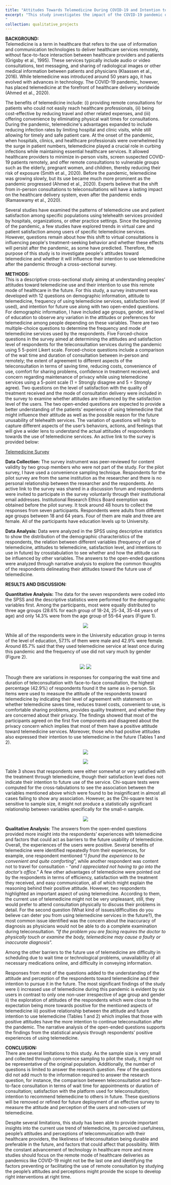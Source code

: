 ```yaml
---
title: "Attitudes Towards Telemedicine During COVID-19 and Intention to Use after the Pandemic: A Cross-Sectional Pilot Study"
excerpt: "This study investigates the impact of the COVID-19 pandemic on telemedicine use, patient satisfaction, and future intention to use. A cross-sectional survey was conducted to understand attitudes toward telemedicine, its usage frequency, satisfaction levels, and intentions for future use. Results showed that 85.7% of respondents used telemedicine during the pandemic, with most finding it convenient and time-saving. However, concerns about the quality of care were noted by 50% of participants. Despite this, nearly 90% reported satisfaction with telemedicine services, and many indicated they would continue using it in the future. The study highlights the potential for telemedicine to remain a key healthcare delivery method post-pandemic.<br/>
"
collection: qualitative_projects
---
```

<b>BACKGROUND:</b>  
Telemedicine is a term in healthcare that refers to the use of information and communication technologies to deliver healthcare services remotely, without face-to-face interaction between healthcare providers and patients (Grigsby et al., 1995). These services typically include audio or video consultations, text messaging, and sharing of radiological images or other medical information between patients and physicians (Klaassen et al., 2016). While telemedicine was introduced around 50 years ago, it has evolved with advances in technology. The COVID-19 pandemic, however, has placed telemedicine at the forefront of healthcare delivery worldwide (Ahmed et al., 2020).

The benefits of telemedicine include: (i) providing remote consultations for patients who could not easily reach healthcare professionals, (ii) being cost-effective by reducing travel and other related expenses, and (iii) offering convenience by eliminating physical wait times for consultations. During the pandemic, telemedicine's advantages expanded to include reducing infection rates by limiting hospital and clinic visits, while still allowing for timely and safe patient care. At the onset of the pandemic, when hospitals, clinics, and healthcare professionals were overwhelmed by the surge in patient numbers, telemedicine played a crucial role in curbing infections while maintaining essential healthcare services. It allowed healthcare providers to minimize in-person visits, screen suspected COVID-19 patients remotely, and offer remote consultations to vulnerable groups such as the elderly, pregnant women, and children, thereby reducing their risk of exposure (Smith et al., 2020). Before the pandemic, telemedicine was growing slowly, but its use became much more prominent as the pandemic progressed (Ahmed et al., 2020). Experts believe that the shift from in-person consultations to teleconsultations will have a lasting impact on the healthcare delivery system, even after the pandemic ends (Ramaswamy et al., 2020).

Several studies have examined the patterns of telemedicine use and patient satisfaction among specific populations using telehealth services provided by hospitals, organizations, or other practice settings. Since the beginning of the pandemic, a few studies have explored trends in virtual care and patient satisfaction among users of specific telemedicine services. However, questions remain about how this shift to virtual consultations is influencing people's treatment-seeking behavior and whether these effects will persist after the pandemic, as some have predicted. Therefore, the purpose of this study is to investigate people's attitudes toward telemedicine and whether it will influence their intention to use telemedicine after the pandemic through a cross-sectional survey.

<b>METHODS:</b>  
This is a descriptive cross-sectional study aiming at understanding peoples’ attitudes toward telemedicine use and their intention to use this remote mode of healthcare in the future. For this study, a survey instrument was developed with 12 questions on demographic information, attitude to telemedicine, frequency of using telemedicine services, satisfaction level (if used), and intention for future use along with two open-ended questions. For demographic information, I have included age groups, gender, and level of education to observe any variation in the attitudes or preferences for telemedicine among people depending on these variables. There are two multiple-choice questions to determine the frequency and mode of telemedicine services used by the respondents. Five Forced-choice questions in the survey aimed at determining the attitudes and satisfaction level of respondents for the teleconsultation services during the pandemic using 5 5-point Likert scale. Forced-choice questions include a comparison of the wait time and duration of consultation between in-person and remotely; the extent of agreement to different aspects of the teleconsultation in terms of saving time, reducing costs, convenience of use, comfort for sharing problems, confidence in treatment received, and concern regarding maintenance of privacy while using telemedicine services using a 5-point scale (1 = Strongly disagree and 5 = Strongly agree). Two questions on the level of satisfaction with the quality of treatment received and the mode of consultation delivery were included in the survey to examine whether attitudes are influenced by the satisfaction level of the users. The two open-ended questions are expected to provide a better understanding of the patients’ experience of using telemedicine that might influence their attitude as well as the possible reason for the future unusability of telehealth services. The variation of questions will help to capture different aspects of the user’s behaviors, actions, and feelings that will give a wider lens to understand the actual attitudes of respondents towards the use of telemedicine services. An active link to the survey is provided below:</br> 

[Telemedicine Survey](https://forms.office.com/Pages/ResponsePage.aspx?id=qDcKhoEsUkmO0JkqxR4r33NIkqZPY5xFjCRuAdC29DxURElaVTlXV0xMSDJMMTMwSTFHMklMR1ZCUS4u)

<b>Data Collection:</b> The survey instrument was peer-reviewed for content validity by two group members who were not part of the study. For the pilot survey, I have used a convenience sampling technique. Respondents for the pilot survey are from the same institution as the researcher and there is no personal relationship between the researcher and the respondents. An active link to the survey was shared in a discussion forum and respondents were invited to participate in the survey voluntarily through their institutional email addresses. Institutional Research Ethics Board exemption was obtained before the pilot survey. It took around 48 hours to collect the responses from seven participants. Respondents were adults from different age groups between 18 and 64 years. Four of them are male and three are female. All of the participants have education levels up to University.

<b>Data Analysis:</b> Data were analyzed in the SPSS using descriptive statistics to show the distribution of the demographic characteristics of the respondents, the relation between different variables (frequency of use of telemedicine, attitudes to telemedicine, satisfaction level, and intentions to use in future) by crosstabulation to see whether and how the attitude can be influenced by other variables. The answers to the open-ended questions were analyzed through narrative analysis to explore the common thoughts of the respondents delineating their attitudes toward the future use of telemedicine.

<b>RESULTS AND DISCUSSION:</b>  

<b>Quantitative Analysis:</b> The data for the seven respondents were coded into the SPSS and the descriptive statistics were performed for the demographic variables first. Among the participants, most were equally distributed to three age groups (28.6% for each group of 18-24, 25-34, 35-44 years of age) and only 14.3% were from the age group of 55-64 years (Figure 1). <br/>

<p align="center">
  <img src="https://github.com/user-attachments/assets/b02eb7f8-fe81-44dd-9234-94994d73a8c7" />
</p>

While all of the respondents were in the University education group in terms of the level of education, 57.1% of them were male and 42.9% were female. Around 85.7% said that they used telemedicine service at least once during this pandemic and the frequency of use did not vary much by gender (Figure 2). <br/>

<p align="center">
  <img src="https://github.com/user-attachments/assets/80579c15-285a-4039-8284-228cc137ac7a/>
</p>

Among the platforms used for receiving telemedicine care, the most common was the telephone (57.14%) followed by video conferencing through Zoom or Google Meet)(Figure 3). <br/>

<p align="center">
  <img src="https://github.com/user-attachments/assets/a33133c0-fdca-497b-ace9-8d0ffec32d5d"/>
</p>

Though there are variations in responses for comparing the wait time and duration of teleconsultation with face-to-face consultation, the highest percentage (42.9%) of respondents found it the same as in-person. Six items were used to measure the attitude of the respondents toward telemedicine by indicating their level of agreement with statements on whether telemedicine saves time, reduces travel costs, convenient to use, is comfortable sharing problems, provides quality treatment, and whether they are concerned about their privacy. The findings showed that most of the participants agreed on the first five components and disagreed about the privacy concern which implies that most of them have a positive attitude toward telemedicine services. Moreover, those who had positive attitudes also expressed their intention to use telemedicine in the future (Tables 1 and 2). <br/>

<p align="center">
  <img src="https://github.com/user-attachments/assets/9541a3cb-88af-4663-847a-c93fc0fc9253"/>
</p>

<p align="center">
  <img src="https://github.com/user-attachments/assets/32f2b47b-7177-4949-b26d-e8d95dd0dfb8"/>
</p>

Table 3 shows that respondents were either somewhat or very satisfied with the treatment through telemedicine, though their satisfaction level does not indicate their intention to future use of the service. Chi-square tests were computed for the cross-tabulations to see the association between the variables mentioned above which were found to be insignificant in almost all cases failing to show any association. However, as the Chi-square test is sensitive to sample size, it might not produce a statistically significant relationship between variables specifically for the small-n sample. <br/>

<p align="center">
  <img src="https://github.com/user-attachments/assets/66ab0663-d6af-488d-a8ab-5f0e4634d914"/>
</p>

<b>Qualitative Analysis:</b> The answers from the open-ended questions provided more insight into the respondents’ experiences with telemedicine and factors that could act as barriers to the future usability of telemedicine. Overall, the experiences of the users were positive. Several benefits of telemedicine were identified repeatedly from their experiences, for example, one respondent mentioned ​“_I found the experience to be convenient and quite comforting_”, while another respondent was content not to travel for consultation - ​“_and I appreciated not having to go into the doctor’s office_.” A few other advantages of telemedicine were pointed out by the respondents in terms of efficiency, satisfaction with the treatment they received, and easy communication, all of which might explain the reasoning behind their positive attitude. However, two respondents highlighted an important aspect of using telemedicine. According to them, the current use of telemedicine might not be very unpleasant, still, they would prefer to attend consultation physically to discuss their problems in detail. For the second question (What kind of issues/difficulties do you believe can deter you from using telemedicine services in the future?), the most common issue identified was the concern about the inaccuracy of
diagnosis as physicians would not be able to do a complete examination during teleconsultation.
“_If the problem you are facing requires the doctor to physically touch or examine the body, telemedicine may cause a faulty or inaccurate diagnosis_”.<br/>

Among the other barriers to the future use of telemedicine are difficulty in scheduling due to wait time or technological problems, unavailability of all necessary medications online, and difficulty in conveying information.

Responses from most of the questions added to the understanding of the attitude and perception of the respondents toward telemedicine and their intention to pursue it in the future. The most significant findings of the study were i) increased use of telemedicine during this pandemic is evident by six users in contrast to only one non-user irrespective of age group and gender ii) the exploration of attitudes of the respondents which were close to the expectation being more towards positive for the mentioned aspects of telemedicine iii) positive relationship between the attitude and future intention to use telemedicine (Tables 1 and 2) which implies that those with positive attitudes have the more intention to continue teleconsultation after the pandemic. The narrative analysis of the open-ended questions supports the findings from the statistical analysis through respondents’ positive experiences of using telemedicine.

<b>CONCLUSION:</b>  
There are several limitations to this study. As the sample size is very small and collected through convenience sampling to pilot the study, it might not be representative of the original population. Additionally, the number of questions is limited to answer the research question. Few of the questions did not add much to the information required to answer the research question, for instance, the comparison between teleconsultation and face-to-face consultation in terms of wait time for appointments or duration of consultation; satisfaction with the platform used for teleconsultation; intention to recommend telemedicine to others in future. These questions will be removed or refined for future deployment of an effective survey to measure the attitude and perception of the users and non-users of telemedicine.

Despite several limitations, this study has been able to provide important insights into the current use trend of telemedicine, its perceived usefulness, people’s attitudes and perceptions of telecommunication with their healthcare providers, the likeliness of teleconsultation being durable and preferable in the future, and factors that could affect that possibility. With the constant advancement of technology in healthcare more and more studies should focus on the remote mode of healthcare deliveries as pandemics like COVID-19 might not be the last one and identifying the factors preventing or facilitating the use of remote consultation by studying the people’s attitudes and perceptions might provide the scope to develop right interventions at right time.
